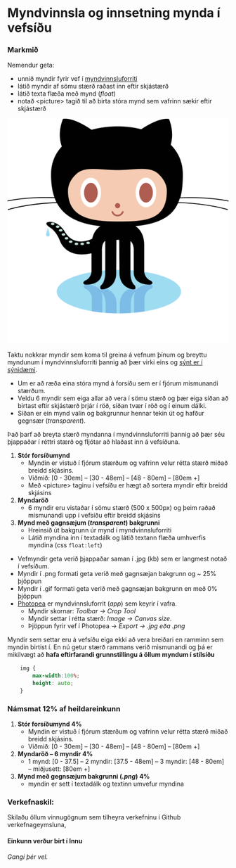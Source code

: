 # Myndvinnsla og innsetning mynda í vefsíðu

### Markmið

Nemendur geta:

* unnið myndir fyrir vef í [myndvinnsluforriti](https://www.photopea.com/)
* látið myndir af sömu stærð raðast inn eftir skjástærð 
* látið texta flæða með mynd (_float_)
* notað &lt;picture> tagið til að birta stóra mynd sem vafrinn sækir eftir skjástærð 

![Octocat](github-octocat.svg)

Taktu nokkrar myndir sem koma til greina á vefnum þínum og breyttu myndunum í myndvinnsluforriti þannig að þær virki eins og [sýnt er í sýnidæmi](https://vefgrunnur.github.io/synidaemi/verkefni-5/). 
- Um er að ræða eina stóra mynd á forsíðu sem er í fjórum mismunandi stærðum. 
- Veldu 6 myndir sem eiga allar að vera í sömu stærð og þær eiga síðan að birtast eftir skjástærð þrjár í röð, síðan tvær í röð og í einum dálki. 
- Síðan er ein mynd valin og bakgrunnur hennar tekin út og hafður gegnsær (_transparent_). 

Það þarf að breyta stærð myndanna í myndvinnsluforriti þannig að þær séu þjappaðar í réttri stærð og fljótar að hlaðast inn á vefsíðuna. 
 
1. **Stór forsíðumynd**
    * Myndin er vistuð í fjórum stærðum og vafrinn velur rétta stærð miðað breidd skjásins. 
    * Viðmið: [0 - 30em] – [30 - 48em] – [48 - 80em] – [80em +]
    * Með &lt;picture> taginu í vefsíðu er hægt að sortera myndir eftir breidd skjásins
1. **Myndaröð** 
    * 6 myndir eru vistaðar í sömu stærð  (500 x 500px) og þeim raðað mismunandi upp í vefsíðu eftir breidd skjásins
1. **Mynd með gagnsæjum (_transparent_) bakgrunni**
    * Hreinsið út bakgrunn úr mynd í myndvinnsluforriti 
    * Látið myndina inn í textadálk og látið textann flæða umhverfis myndina (css `float:left`)

* Vefmyndir geta verið þjappaðar saman í .jpg (kb) sem er langmest notað í vefsíðum. 
* Myndir í .png formati geta verið með gagnsæjan bakgrunn og ~ 25% þjöppun
* Myndir í .gif formati geta verið með gagnsæjan bakgrunn en með 0% þjöppun
* [Photopea](https://www.photopea.com/) er myndvinnsluforrit (_app_) sem keyrir í vafra.
    * Myndir skornar:  _Toolbar -> Crop Tool_
    * Myndir settar í rétta stærð: _Image -> Canvas size_.
    * Þjöppun fyrir vef  í Photopea  -> _Export -> .jpg eða .png_
    
Myndir sem settar eru á vefsíðu eiga ekki að vera breiðari en ramminn sem myndin birtist í. En nú getur stærð rammans verið mismunandi og þá er mikilvægt að **hafa eftirfarandi grunnstillingu á öllum myndum í stílsíðu** 

```CSS
    img { 
        max-width:100%;
        height: auto;
    }
```

### Námsmat 12% af heildareinkunn 

1. **Stór forsíðumynd 4%**
    * Myndin er vistuð í fjórum stærðum og vafrinn velur rétta stærð miðað breidd skjásins. 
    * Viðmið: [0 - 30em] – [30 - 48em] – [48 - 80em] – [80em +]
1. **Myndaröð – 6 myndir 4%**
    * 1 mynd: [0 - 37.5] – 2 myndir: [37.5 - 48em] – 3 myndir: [48 - 80em] – miðjusett: [80em +]
1. **Mynd með gegnsæjum bakgrunni	(_.png_) 4%**
    * myndin er sett í textadálk og textinn umvefur myndina	

### Verkefnaskil:  

Skilaðu öllum vinnugögnum sem tilheyra verkefninu í Github verkefnageymsluna, 

#### Einkunn verður birt í Innu

_Gangi þér vel._



